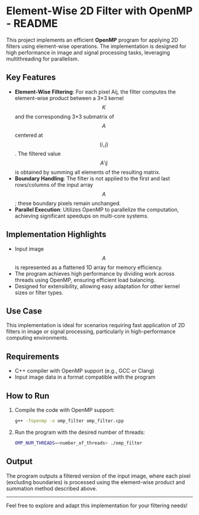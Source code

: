# Element-Wise 2D Filter with OpenMP - README

This project implements an efficient **OpenMP** program for applying 2D filters using element-wise operations. The implementation is designed for high performance in image and signal processing tasks, leveraging multithreading for parallelism.

## Key Features
- **Element-Wise Filtering**: For each pixel Aij, the filter computes the element-wise product between a 3×3 kernel $$ K $$ and the corresponding 3×3 submatrix of $$ A $$ centered at $$ (i, j) $$. The filtered value $$ A'ij $$ is obtained by summing all elements of the resulting matrix.
- **Boundary Handling**: The filter is not applied to the first and last rows/columns of the input array $$ A $$; these boundary pixels remain unchanged.
- **Parallel Execution**: Utilizes OpenMP to parallelize the computation, achieving significant speedups on multi-core systems.

## Implementation Highlights
- Input image $$ A $$ is represented as a flattened 1D array for memory efficiency.
- The program achieves high performance by dividing work across threads using OpenMP, ensuring efficient load balancing.
- Designed for extensibility, allowing easy adaptation for other kernel sizes or filter types.

## Use Case
This implementation is ideal for scenarios requiring fast application of 2D filters in image or signal processing, particularly in high-performance computing environments.

## Requirements
- C++ compiler with OpenMP support (e.g., GCC or Clang)
- Input image data in a format compatible with the program

## How to Run
1. Compile the code with OpenMP support:
   ```bash
   g++ -fopenmp -o omp_filter omp_filter.cpp
   ```
2. Run the program with the desired number of threads:
   ```bash
   OMP_NUM_THREADS=<number_of_threads> ./omp_filter
   ```

## Output
The program outputs a filtered version of the input image, where each pixel (excluding boundaries) is processed using the element-wise product and summation method described above.

---

Feel free to explore and adapt this implementation for your filtering needs!
